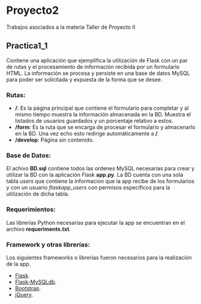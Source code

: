 # Proyecto2
Trabajos asociados a la materia Taller de Proyecto II

## Practica1_1
Contiene una aplicación que ejemplifica la utilización de Flask con un par de rutas y el procesamiento de información recibida por un formulario HTML. La información se procesa y persiste en una base de datos MySQL para poder ser solicitada y expuesta de la forma que se desee.

### Rutas:

  * __/__: Es la página principal que contiene el formulario para completar y al mismo tiempo muestra la información almacenada en la BD. Muestra el listados de usuarios guardados y un porcentaje relativo a estos.
  * __/form__: Es la ruta que se encarga de procesar el formulario y almacenarlo en la BD. Una vez echo esto redirige automáticamente a __/__.
  * __/develop__: Página sin contenido.

### Base de Datos:
El achivo __BD.sql__ contiene todos las ordenes MySQL necesarias para crear y utilizar la BD con la aplicación Flask __app.py__.
La BD cuenta con una sola tabla _users_ que contiene la informacion que la app recibe de los formularios y con un usuario _flaskapp_users_ con permisos específicos para la utilización de dicha tabla.

### Requerimientos:
Las librerías Python necesarias para ejecutar la app se encuentran en el archivo __requeriments.txt__.

### Framework y otras librerías:
Los siguientes frameworks o librerías fueron necesarios para la realización de la app.

  * [Flask](https://github.com/pallets/flask).
  * [Flask-MySQLdb](https://github.com/admiralobvious/flask-mysqldb).
  * [Bootstrap](https://github.com/twbs/bootstrap).
  * [jQuery](https://github.com/jquery/jquery).
